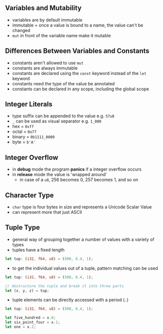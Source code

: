 ## Variables and Mutability

- variables are by default immutable
- immutable = once a value is bound to a name, the value can't be changed
- `mut` in front of the variable name make it mutable

## Differences Between Variables and Constants

- constants aren't allowed to use `mut`
- constants are always immutable
- constants are declared using the `const` keyword instead of the `let` keyword
- constants need the type of the value be annotated
- constants can be declared in any scope, including the global scope

## Integer Literals

- type suffix can be appended to the value e.g. `57u8`
- `_` can be used as visual separator e.g. `1_000`
- hex = `0xff`
- octal = `0o77`
- binary = `0b1111_0000`
- byte = `b'A'`

## Integer Overflow

- in **debug** mode the program **panics** if a integer overflow occurs
- in **release** mode the value is 'wrapped around'
  - in case of a `u8`, 256 becomes 0, 257 becomes 1, and so on

## Character Type

- `char` type is four bytes in size and represents a Unicode Scalar Value
- can represent more that just ASCII

## Tuple Type

- general way of grouping together a number of values with a variety of types
- tuples have a fixed length

```rust
let tup: (i32, f64, u8) = (500, 6.4, 1);
```

- to get the individual values out of a tuple, pattern matching can be used

```rust
let tup: (i32, f64, u8) = (500, 6.4, 1);

// destructure the tuple and break it into three parts
let (x, y, z) = tup;
```

- tuple elements can be directly accessed with a period (`.`)

```rust
let tup: (i32, f64, u8) = (500, 6.4, 1);

let five_hundred = x.0;
let six_point_four = x.1;
let one = x.2;
```
